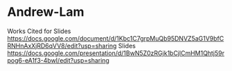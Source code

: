 # Andrew-Lam
Works Cited for Slides
https://docs.google.com/document/d/1Kbc1C7grpMuQb95DNVZ5aG1V9bfCRNHnAxXjRD6qVV8/edit?usp=sharing
Slides
https://docs.google.com/presentation/d/1BwN5Z0zRGjk1bCjlCmHM1Qhtj59rpog6-eA1f3-4bwI/edit?usp=sharing
